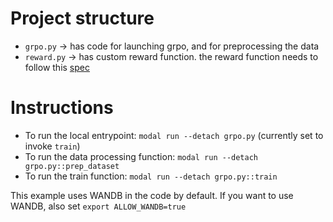 # Project structure

- `grpo.py` -> has code for launching grpo, and for preprocessing the data
- `reward.py` -> has custom reward function. the reward function needs to follow this [spec](https://verl.readthedocs.io/en/latest/preparation/reward_function.html#customized)

# Instructions

- To run the local entrypoint: `modal run --detach grpo.py` (currently set to invoke `train`)
- To run the data processing function: `modal run --detach grpo.py::prep_dataset`
- To run the train function: `modal run --detach grpo.py::train`

This example uses WANDB in the code by default. If you want to use WANDB, also set `export ALLOW_WANDB=true`


